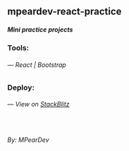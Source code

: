 ## mpeardev-react-practice

##### Mini practice projects 

### Tools:

###### — React | Bootstrap

### Deploy:

###### — View on [StackBlitz](https://mpeardev-react-practice.stackblitz.io)

<br />

*By: MPearDev*
